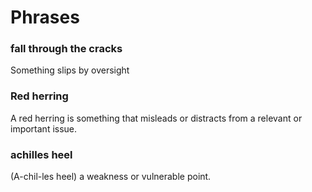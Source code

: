 # Phrases

### fall through the cracks

Something slips by oversight

### Red herring

A red herring is something that misleads or distracts from a relevant or important issue.

### achilles heel

(A-chil-les heel)
a weakness or vulnerable point.
